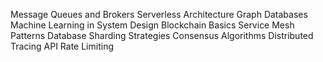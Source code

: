 Message Queues and Brokers
Serverless Architecture
Graph Databases
Machine Learning in System Design
Blockchain Basics
Service Mesh Patterns
Database Sharding Strategies
Consensus Algorithms
Distributed Tracing
API Rate Limiting
